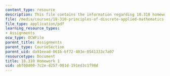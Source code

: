 ```yaml
---
content_type: resource
description: This file contains the information regarding 18.310 homework 1.
file: /media/courses/18-310-principles-of-discrete-applied-mathematics-fall-2013/abf00d007c2ed257001d191ed3c1f98d_MIT18_310F13_Homework1.pdf
file_type: application/pdf
learning_resource_types:
- Assignments
ocw_type: OCWFile
parent_title: Assignments
parent_type: CourseSection
parent_uid: da91eead-061b-bf72-403e-0541333c7a07
resourcetype: Document
title: 18.310 Homework 1
uid: abf00d00-7c2e-d257-001d-191ed3c1f98d
---
```

